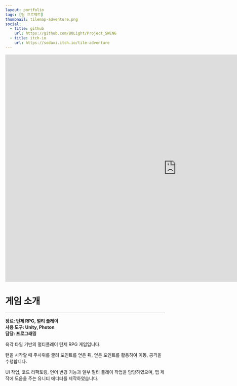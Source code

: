 ```yaml
---
layout: portfolio
tags: [팀 프로젝트]
thumbnail: tilemap-adventure.png
social:
  - title: github
    url: https://github.com/B0Light/Project_SWENG
  - title: itch-io
    url: https://sodaxi.itch.io/tile-adventure
---
```

<div>
  <iframe frameborder="0" src="https://itch.io/embed-upload/9259896" allowfullscreen="" width="1080" height="720"><a href="https://sodaxi.itch.io/tile-adventure">Play TileMapAdventure on itch.io</a></iframe>
</div>

# 게임 소개
---
**장르: 턴제 RPG, 멀티 플레이**<br>**사용 도구: Unity, Photon**<br>**담당: 프로그래밍**

육각 타일 기반의 멀티플레이 턴제 RPG 게임입니다.

턴을 시작할 때 주사위를 굴려 포인트를 얻은 뒤, 얻은 포인트를 활용하여 이동, 공격을 수행합니다.

UI 작업, 코드 리팩토링, 언어 변경 기능과 일부 멀티 플레이 작업을 담당하였으며, 맵 제작에 도움을 주는 유니티 에디터를 제작하였습니다.
